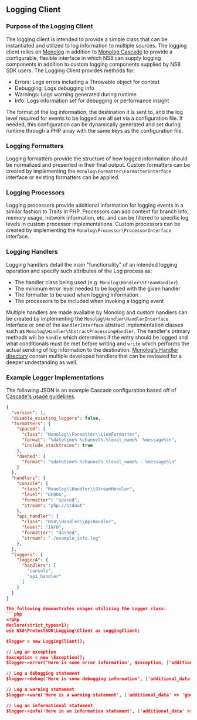 ## Logging Client

### Purpose of the Logging Client
The logging client is intended to provide a simple class that can be instantiated and utilized to log information to multiple sources. The logging client relies on [Monolog](https://github.com/Seldaek/monolog) in addition to [Monolog Cascade](https://github.com/theorchard/monolog-cascade) to provide a configurable, flexible interface in which NS8 can supply logging components in addition to custom logging components supplied by NS8 SDK users. The Logging Client provides methods for:

  * Errors: Logs errors including a Throwable object for context
  * Debugging: Logs debugging info
  * Warnings: Logs warning generated during runtime
  * Info: Logs information set for debugging or performance insight

The format of the log information, the destination it is sent to, and the log level required for events to be logged are all set via a configuration file. If needed, this configuration can be dynamically generated and set during runtime through a PHP array with the same keys as the configuration file.

### Logging Formatters
Logging formatters provide the structure of how logged information should be normalized and presented in their final output. Custom formatters can be created by implementing the `Monolog\Formatter\FormatterInterface` interface or existing formatters can be applied.

### Logging Processors
Logging processors provide additional information for logging events in a similar fashion to Traits in PHP. Processors can add context for branch info, memory usage, network information, etc. and can be filtered to specific log levels in custom processor implementations. Custom processors can be created by implementing the `Monolog\Processor\ProcessorInterface` interface.

### Logging Handlers
Logging handlers detail the main "functionality" of an intended logging operation and specify such attributes of the Log process as:
  * The handler class being used (e.g. `Monolog\Handler\StreamHandler`)
  * The minimum error level needed to be logged with the given handler
  * The formatter to be used when logging information
  * The processors to be included when invoking a logging event

Multiple handlers are made available by Monolog and custom handlers can be created by implementing the `Monolog\Handler\HandlerInterface` interface or one of the `HandlerInterface` abstract implementation classes such as `Monolog\Handler\AbstractProcessingHandler`.  The handler's primary methods will be `handle` which determines if the entry should be logged and what conditionals must be met before writing and `write` which performs the actual sending of log information to the destination. [Monolog's Handler directory](https://github.com/Seldaek/monolog/blob/master/src/Monolog/Handler/) contain multiple developed handlers that can be reviewed for a deeper undestanding as well.

### Example Logger Implementations
The following JSON is an example Cascade configuration based off of [Cascade's usage guidelines](https://github.com/theorchard/monolog-cascade).
```json
{
  "version": 1,
  "disable_existing_loggers": false,
  "formatters": {
    "spaced": {
      "class": "Monolog\\Formatter\\LineFormatter",
      "format": "%datetime% %channel%.%level_name%  %message%\n",
      "include_stacktraces": true
    },
    "dashed": {
      "format": "%datetime%-%channel%.%level_name% - %message%\n"
    }
  },
  "handlers": {
    "console": {
      "class": "Monolog\\Handler\\StreamHandler",
      "level": "DEBUG",
      "formatter": "spaced",
      "stream": "php://stdout"
    },
    "api_handler": {
      "class": "NS8\\Handler\\ApiHandler",
      "level": "INFO",
      "formatter": "dashed",
      "stream": "./example_info.log"
    },
  },
  "loggers": {
    "loggerA": {
      "handlers": [
        "console",
        "api_handler"
      ]
    }
  }
}

The following demonstrates usages utilizing the Logger class:
```php
<?php
declare(strict_types=1);
use NS8\ProtectSDK\Logging\Client as LoggingClient;

$logger = new LoggingClient();

// Log an exception
$exception = new \Exception();
$logger->error('Here is some error information', $exception, ['additional_data' => 'goes_here]);

// Log a debugging statement
$logger->debug('Here is some debugging information', ['additional_data' => 'goes_here]);

// Log a warning statement
$logger->warn('Here is a warning statement', ['additional_data' => 'goes_here]);

// Log an informational statement
$logger->info('Here in an information statement', ['additional_data' => 'goes_here]);
```
